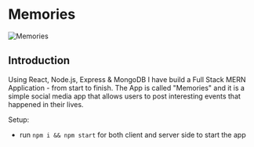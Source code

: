 # Memories

![Memories](https://i.ibb.co/Z8Y0CJv/Screenshot-2020-10-30-at-11-10-04.png)

## Introduction
Using React, Node.js, Express & MongoDB I have build a Full Stack MERN Application - from start to finish. The App is called "Memories" and it is a simple social media app that allows users to post interesting events that happened in their lives.

Setup:
- run ```npm i && npm start``` for both client and server side to start the app
